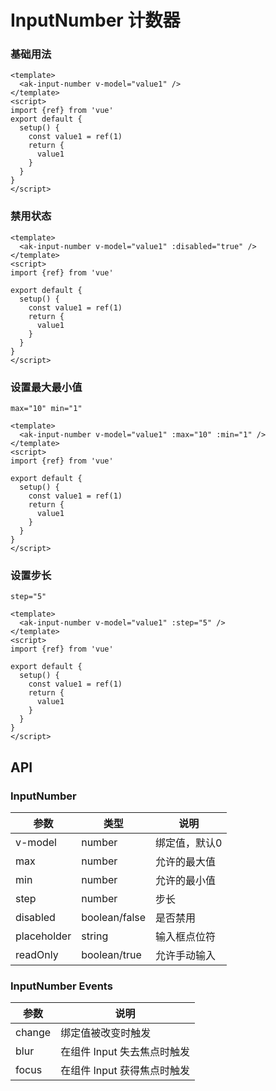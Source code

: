 <!-- Created by 337547038 on 2021/6/17 0017. -->
# InputNumber 计数器

### 基础用法
```vue demo
<template>
  <ak-input-number v-model="value1" />
</template>
<script>
import {ref} from 'vue'
export default {
  setup() {
    const value1 = ref(1)
    return {
      value1
    }
  }
}
</script>
```

### 禁用状态
```vue demo
<template>
  <ak-input-number v-model="value1" :disabled="true" />
</template>
<script>
import {ref} from 'vue'

export default {
  setup() {
    const value1 = ref(1)
    return {
      value1
    }
  }
}
</script>

```

### 设置最大最小值
`max="10" min="1"`
```vue demo
<template>
  <ak-input-number v-model="value1" :max="10" :min="1" />
</template>
<script>
import {ref} from 'vue'

export default {
  setup() {
    const value1 = ref(1)
    return {
      value1
    }
  }
}
</script>

```


### 设置步长
 `step="5"`
```vue demo
<template>
  <ak-input-number v-model="value1" :step="5" />
</template>
<script>
import {ref} from 'vue'

export default {
  setup() {
    const value1 = ref(1)
    return {
      value1
    }
  }
}
</script>

```

## API
### InputNumber
|参数|类型|说明|
|-|-|-|
|v-model        | number       |绑定值，默认0|
|max            | number       |允许的最大值|
|min            | number       |允许的最小值|
|step           | number       |步长|
|disabled       | boolean/false|是否禁用|
|placeholder    | string       |输入框点位符|
|readOnly       | boolean/true |允许手动输入|

### InputNumber Events
|参数|说明|
|-|-|
|change          | 绑定值被改变时触发|
|blur            | 在组件 Input 失去焦点时触发|
|focus           | 在组件 Input 获得焦点时触发|
